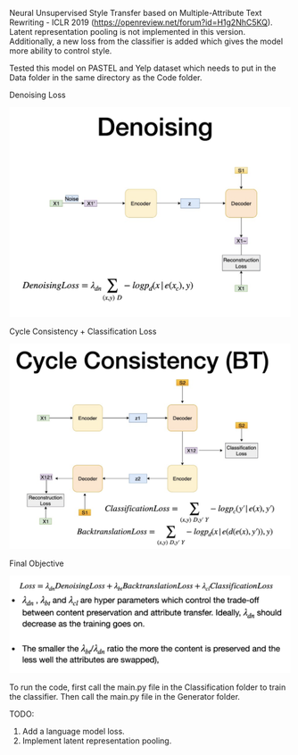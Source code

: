 Neural Unsupervised Style Transfer based on Multiple-Attribute Text Rewriting - ICLR 2019 (https://openreview.net/forum?id=H1g2NhC5KQ). Latent representation pooling is not implemented in this version. Additionally, a new loss from the classifier is added which gives the model more ability to control style.

Tested this model on PASTEL and Yelp dataset which needs to put in the Data folder in the same directory as the Code folder.

Denoising Loss

![Denoising Loss](https://raw.githubusercontent.com/ddhruvkr/Unsupervised-Style-Transfer/master/DenoisingLoss.png)

Cycle Consistency + Classification Loss

![Cycle Consistency + Classification Loss](https://raw.githubusercontent.com/ddhruvkr/Unsupervised-Style-Transfer/master/CycleConsistency_ClassificationLoss.png)

Final Objective

![Final Objective](https://raw.githubusercontent.com/ddhruvkr/Unsupervised-Style-Transfer/master/Loss.png)

To run the code, first call the main.py file in the Classification folder to train the classifier. Then call the main.py file in the Generator folder.

TODO:

1) Add a language model loss.
2) Implement latent representation pooling.
